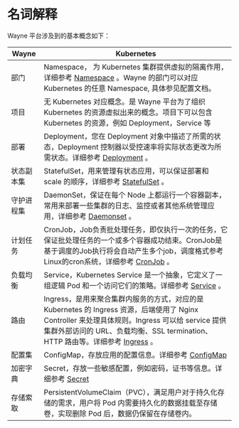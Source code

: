 # 名词解释

Wayne 平台涉及到的基本概念如下：


| Wayne   | Kubernetes                                                                                                                                                                                                              |
| ---------- | ----------------------------------------------------------------------------------------------------------------------------------------------------------------------------------------------------------------------- |
| 部门        | Namespace， 为 Kubernetes 集群提供虚拟的隔离作用，详细参考 [Namespace](https://kubernetes.io/docs/concepts/overview/working-with-objects/namespaces/) 。Wayne 的部门可以对应 Kubernetes 的任意 Namespace, 具体参见配置文档。 |
| 项目        | 无 Kubernetes 对应概念。是 Wayne 平台为了组织 Kubernetes 的资源虚拟出来的概念。项目下可以包含 Kubernetes 的资源，例如 Deployment，Service 等                                                                                      |
| 部署        | Deployment，您在 Deployment 对象中描述了所需的状态，Deployment 控制器以受控速率将实际状态更改为所需状态。详细参考 [Deployment](https://kubernetes.io/docs/concepts/workloads/controllers/deployment/) 。                   |
| 状态副本集   | StatefulSet，用来管理有状态应用，可以保证部署和 scale 的顺序，详细参考 [StatefulSet](https://kubernetes.io/docs/concepts/workloads/controllers/statefulset/) 。                                                         |
| 守护进程集   | DaemonSet，保证在每个 Node 上都运行一个容器副本，常用来部署一些集群的日志、监控或者其他系统管理应用，详细参考 [Daemonset](https://kubernetes.io/docs/concepts/workloads/controllers/daemonset/) 。                      |
| 计划任务   | CronJob，Job负责批处理任务，即仅执行一次的任务，它保证批处理任务的一个或多个容器成功结束。CronJob是基于调度的Job执行将会自动产生多个job，调度格式参考Linux的cron系统，详细参考 [CronJob](https://kubernetes.io/docs/concepts/workloads/controllers/cron-jobs/) 。          |
| 负载均衡 | Service，Kubernetes Service 是一个抽象，它定义了一组逻辑 Pod 和一个访问它们的策略。详细参考 [Service](https://kubernetes.io/docs/concepts/services-networking/service/) 。                                                |
| 路由   | Ingress，是用来聚合集群内服务的方式，对应的是 Kubernetes 的 Ingress 资源，后端使用了 Nginx Controller 来处理具体规则。Ingress 可以给 service 提供集群外部访问的 URL、负载均衡、SSL termination、HTTP 路由等。详细参考 [Ingress](https://kubernetes.io/docs/concepts/services-networking/ingress/) 。 |
| 配置集      | ConfigMap，存放应用的配置信息。详细参考  [ConfigMap](https://kubernetes.io/docs/concepts/configuration/overview/)                                                                             |
| 加密字典     | Secret，存放一些敏感配置，例如密码，证书等信息。详细参考 [Secret](https://kubernetes.io/docs/concepts/configuration/secret/)                          |
| 存储索取  | PersistentVolumeClaim（PVC），满足用户对于持久化存储的需求，用户将 Pod 内需要持久化的数据挂载至存储卷，实现删除 Pod 后，数据仍保留在存储卷内。                                                                          |
